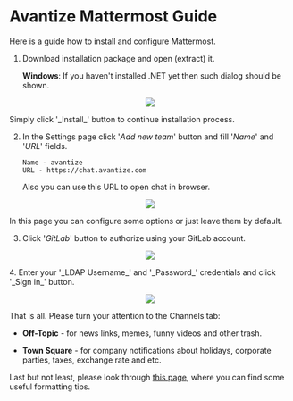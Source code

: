 # Avantize Mattermost Guide

Here is a guide how to install and configure Mattermost.

1. Download installation package and open (extract) it.

   __Windows__: If you haven't installed .NET yet then such dialog should be shown.
<p align="center"><img src="https://raw.github.com/SMelanko/AvantizeGuide/master/communication/mattermost/imgs/img-1.png"/></p>
   Simply click '_Install_' button to continue installation process.

2. In the Settings page click '_Add new team_' button and fill '_Name_' and '_URL_' fields.
   ```
   Name - avantize
   URL - https://chat.avantize.com
   ```
   Also you can use this URL to open chat in browser.
<p align="center"><img src="https://raw.github.com/SMelanko/AvantizeGuide/master/communication/mattermost/imgs/img-2.png"/></p>
   In this page you can configure some options or just leave them by default.

3. Click '_GitLab_' button to authorize using your GitLab account.
<p align="center"><img src="https://raw.github.com/SMelanko/AvantizeGuide/master/communication/mattermost/imgs/img-3.png"/></p>
4. Enter your '_LDAP Username_' and '_Password_' credentials and click '_Sign in_' button.

<p align="center"><img src="https://raw.github.com/SMelanko/AvantizeGuide/master/communication/mattermost/imgs/img-4.png"/></p>

   That is all. Please turn your attention to the Channels tab:
   
   * __Off-Topic__ - for news links, memes, funny videos and other trash.
	  
   * __Town Square__ - for company notifications about holidays, corporate parties, taxes, exchange rate and etc.

Last but not least, please look through [this page](https://docs.mattermost.com/help/messaging/formatting-text.html), where you can find some useful formatting tips.
